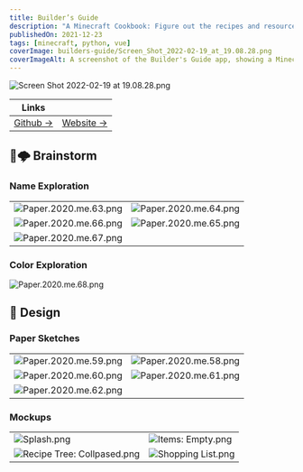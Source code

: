 ```yaml
---
title: Builder’s Guide
description: "A Minecraft Cookbook: Figure out the recipes and resources you’ll need for your next build!"
publishedOn: 2021-12-23
tags: [minecraft, python, vue]
coverImage: builders-guide/Screen_Shot_2022-02-19_at_19.08.28.png
coverImageAlt: A screenshot of the Builder's Guide app, showing a Minecraft recipe and resources
---
```


![Screen Shot 2022-02-19 at 19.08.28.png](builders-guide/Screen_Shot_2022-02-19_at_19.08.28.png)

| Links | |
| ------ | ------- |
| [Github →](https://github.com/thalida/builders-guide) |  [Website →](https://builders-guide.app/splash) |


## 🧠🌩 Brainstorm


### Name Exploration

| | |
| --- | --- |
| ![Paper.2020.me.63.png](builders-guide/Paper.2020.me.63.png) | ![Paper.2020.me.64.png](builders-guide/Paper.2020.me.64.png) |
| ![Paper.2020.me.66.png](builders-guide/Paper.2020.me.66.png) | ![Paper.2020.me.65.png](builders-guide/Paper.2020.me.65.png) |
| ![Paper.2020.me.67.png](builders-guide/Paper.2020.me.67.png) | |


### Color Exploration

![Paper.2020.me.68.png](builders-guide/Paper.2020.me.68.png)


## 🎨 Design


### Paper Sketches

| | |
| --- | --- |
| ![Paper.2020.me.59.png](builders-guide/Paper.2020.me.59.png) | ![Paper.2020.me.58.png](builders-guide/Paper.2020.me.58.png) |
| ![Paper.2020.me.60.png](builders-guide/Paper.2020.me.60.png) | ![Paper.2020.me.61.png](builders-guide/Paper.2020.me.61.png) |
| ![Paper.2020.me.62.png](builders-guide/Paper.2020.me.62.png) | |


### Mockups

| | |
| --- | --- |
| ![Splash.png](builders-guide/Splash.png) | ![Items: Empty.png](builders-guide/Items_Empty.png) |
| ![Recipe Tree: Collpased.png](builders-guide/Recipe_Tree_Collpased.png) | ![Shopping List.png](builders-guide/Shopping_List.png) |
